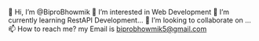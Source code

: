 
👋 Hi, I’m @BiproBhowmik
👀 I’m interested in Web Development
🌱 I’m currently learning RestAPI Development...
💞️ I’m looking to collaborate on ...
📫 How to reach me? my Email is biprobhowmik5@gmail.com